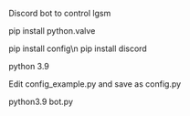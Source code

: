 Discord bot to control lgsm 

pip install python.valve

pip install config\n
pip install discord

python 3.9

Edit config_example.py and save as config.py

python3.9 bot.py